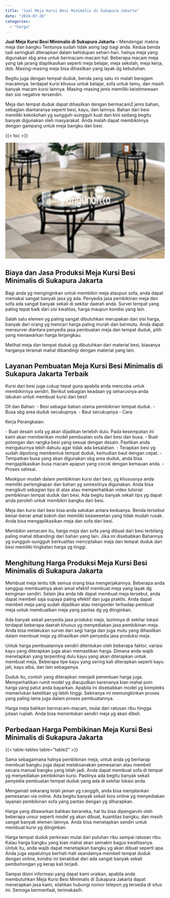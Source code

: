 ```yaml
---
title: "Jual Meja Kursi Besi Minimalis di Sukapura Jakarta"
date: "2024-07-28"
categories: 
  - "harga"
---
```


**Jual Meja Kursi Besi Minimalis di Sukapura Jakarta** – Mendengar makna meja dan bangku Tentunya sudah tidak asing lagi bagi anda. Kedua benda tadi seringkali diterapkan dalam kehidupan sehari-hari. halnya meja yang digunakan sbg area untuk bermacam-macam hal. Beberapa macam meja yang tak jarang diaplikasikan seperti meja belajar, meja sekolah, meja kerja, dsb. Masing-masing meja bisa dihasilkan yang layak dg kebutuhan.

Begitu juga dengan tempat duduk, benda yang satu ini malah beragam macamnya. terdapat kursi khusus untuk belajar, sofa untuk tamu, dan masih banyak macam kursi lainnya. Masing-masing jenis memiliki keistimewaan dan sisi negative tersendiri.

Meja dan tempat duduk dapat dihasilkan dengan bermacam2 jenis bahan, sebagian diantaranya seperti besi, kayu, dan lainnya. Bahan dari besi memiliki kekokohan yg sungguh-sungguh kuat dan kini sedang begitu banyak digunakan oleh masyarakat. Anda malah dapat membikinnya dengan gampang untuk meja bangku dan besi.

{{< toc >}}

![Jual Meja Kursi Besi Minimalis di Sukapura Jakarta](/images/jual-meja-besi-murah18.png)

## Biaya dan Jasa Produksi Meja Kursi Besi Minimalis di Sukapura Jakarta

Bagi anda yg menginginkan untuk membikin meja ataupun sofa, anda dapat memakai sangat banyak jasa yg ada. Penyedia jasa pembikinan meja dan sofa ada sangat banyak sekali di sekitar daerah anda. Survei tempat yang paling tepat baik dari sisi kwalitas, harga maupun kondisi yang lain.

Salah satu elemen yg paling sangat dibutuhkan merupakan dari sisi harga, banyak dari orang yg mencari harga paling murah dan bermutu. Anda dapat mensurvei diantara penyedia jasa pembuatan meja dan tempat duduk, pilih yang menawarkan harga terjangkau.

Melihat meja dan tempat duduk yg dibutuhkan dari material besi, biasanya harganya teramat mahal dibandingi dengan material yang lain.

## Layanan Pembuatan Meja Kursi Besi Minimalis di Sukapura Jakarta Terbaik

Kursi dari besi juga cukup tepat guna apabila anda mencoba untuk membikinnya sendiri. Berikut sebagian keadaan yg seharusnya anda lakukan untuk membuat kursi dari besi!

Dll dan Bahan: - Besi sebagai bahan utama pembikinan tempat duduk. - Busa sbg area duduk secukupnya. - Baut secukupnya - Cara

Kerja Perangkaian:

\- Buat desain sofa yg akan dijadikan terlebih dulu. Pada kesempatan ini kami akan memberikan model pembuatan sofa dari besi dan busa. - Buat potongan dan rangka besi yang sesuai dengan desain. Pastikan anda mengukurnya lebih dahulu agar tidak ada kesalahan. - Terapkan besi yg sudah dipotong membentuk tempat duduk, kemudian baut dengan cepat. - Tempatkan busa yang akan digunakan sbg area duduk, anda bisa mengaplikasikan busa macam apapun yang cocok dengan kemauan anda. - Proses selesai.

Meskipun mudah dalam pembikinan kursi dari besi, yg khususnya anda memiliki perlengkapan dan bahan yg semestinya digunakan. Anda bisa mengikuti sebagian tips di atas atau memperhatikan video tutorial pembikinan tempat duduk dari besi. Ada begitu banyak sekali tips yg dapat anda peroleh untuk membikin bangku dari besi.

Meja dan kursi dari besi bisa anda satukan antara keduanya. Benda tersebut benar-benar amat kokoh dan memiliki keaweeetan yang tidak mudah rusak. Anda bisa mengaplikasikan meja dan sofa dari besi.

Membikin semacam itu, harga meja dan sofa yang dibuat dari besi terbilang paling mahal dibandingi dari bahan yang lain. Jika ini disebabkan Bahannya yg sungguh-sungguh berkualitas menciptakan meja dan tempat duduk dari besi memiliki tingkatan harga yg tinggi.

## Menghitung Harga Produksi Meja Kursi Besi Minimalis di Sukapura Jakarta

Membuat meja tentu tdk semua orang bisa mengerjakannya. Beberapa anda sanggup membuatnya akan amat efektif membuat meja yang layak dg keinginan sendiri. Selain jika anda tdk dapat membuat meja tersebut, anda dapat membeli saja supaya paling efektif dan juga praktis. Anda dapat membeli meja yang sudah dijadikan atau mengorder terhadap pembuat meja untuk membuatkan meja yang pantas dg yg diinginkan.

Ada banyak sekali penyedia jasa produksi meja, lazimnya di sekitar lokasi terdapat beberapa daerah khusus yg menyediakan jasa pembikinan meja. Anda bisa melakukan survei dari segi harga dan juga mutu yang dihasilkan dalam membuat meja yg dihasilkan oleh penyedia jasa produksi meja.

Untuk harga pembuatannya sendiri ditentukan oleh beberapa faktor, variasi kayu yang diterapkan juga akan memastikan harga. Dimana anda wajib menetapkan yang terpenting dulu kayu yang akan diterapkan untuk membuat meja, Beberapa tipe kayu yang sering kali diterapkan seperti kayu jati, kayu alba, dan lain sebagainya.

Duduk itu, contoh yang diterapkan menjadi penentuan harga juga. Memperhatikan rumit model yg diwujudkan karenanya kian mahal poin harga yang patut anda bayarkan. Apabila ini disebabkan model yg kompleks memerlukan ketelitian yg lebih tinggi. Sekiranya ini memungkinkan proses yang paling lama juga dalam proses pembuatannya.

Harga meja bahkan bermacam-macam, mulai dari ratusan ribu hingga jutaan rupiah. Anda bisa menentukan sendiri meja yg akan dibeli.

## Perbedaan Harga Pembikinan Meja Kursi Besi Minimalis di Sukapura Jakarta

{{< table-tables table="table2" >}}

Sama sebagaimana halnya pembikinan meja, untuk anda yg berharap membuat bangku juga dapat melaksanakan pemesanan atau membeli secara manual bangku yang telah jadi. Anda dapat membuat sofa di tempat yg menyediakan pembikinan kursi. Pastinya ada begitu banyak sekali penyedia pembuatan tempat duduk yang ada di sekitar lokasi anda.

Mengamati sekarang telah jaman yg canggih, anda bisa menjalankan pemesanan via online. Ada begitu banyak sekali kios online yg menyediakan layanan pembikinan sofa yang pantas dengan yg diharapkan.

Harga yang ditawarkan bahkan beraneka, hal itu bisa dipengaruhi oleh beberapa unsur seperti model yg akan dibuat, kuantitas bangku, dan masih sangat banyak elemen lainnya. Anda bisa menetapkan sendiri untuk membuat kursi yg diinginkan.

Harga tempat duduk perkiraan mulai dari puluhan ribu sampai ratusan ribu. Kalau harga bangku yang kian mahal akan semakin bagus kwalitasnya. Untuk itu, anda wajib dapat menetapkan bangku yg akan dibuat seperti apa. Anda juga sepatutnya berhati-hati seandainya membeli tempat duduk dengan online, kondisi ini berakibat dari ada sangat banyak sekali pembohongan yg kerap kali terjadi.

Sampai disini informasi yang dapat kami uraikan, apabila anda membutuhkan Meja Kursi Besi Minimalis di Sukapura Jakarta dapat menerapkan jasa kami, silahkan hubungi nomor telepon yg tersedia di situs ini. Semoga bermanfaat, terimakasih.
